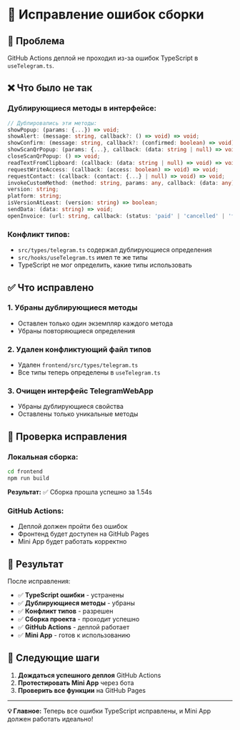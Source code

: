 # 🔧 Исправление ошибок сборки

## 🚨 Проблема
GitHub Actions деплой не проходил из-за ошибок TypeScript в `useTelegram.ts`.

## ❌ Что было не так

### **Дублирующиеся методы в интерфейсе:**
```typescript
// Дублировались эти методы:
showPopup: (params: {...}) => void;
showAlert: (message: string, callback?: () => void) => void;
showConfirm: (message: string, callback?: (confirmed: boolean) => void) => void;
showScanQrPopup: (params: {...}, callback: (data: string | null) => void) => void;
closeScanQrPopup: () => void;
readTextFromClipboard: (callback: (data: string | null) => void) => void;
requestWriteAccess: (callback: (access: boolean) => void) => void;
requestContact: (callback: (contact: {...} | null) => void) => void;
invokeCustomMethod: (method: string, params: any, callback: (data: any) => void) => void;
version: string;
platform: string;
isVersionAtLeast: (version: string) => boolean;
sendData: (data: string) => void;
openInvoice: (url: string, callback: (status: 'paid' | 'cancelled' | 'failed' | 'pending') => void) => void;
```

### **Конфликт типов:**
- `src/types/telegram.ts` содержал дублирующиеся определения
- `src/hooks/useTelegram.ts` имел те же типы
- TypeScript не мог определить, какие типы использовать

## ✅ Что исправлено

### **1. Убраны дублирующиеся методы**
- Оставлен только один экземпляр каждого метода
- Убраны повторяющиеся определения

### **2. Удален конфликтующий файл типов**
- Удален `frontend/src/types/telegram.ts`
- Все типы теперь определены в `useTelegram.ts`

### **3. Очищен интерфейс TelegramWebApp**
- Убраны дублирующиеся свойства
- Оставлены только уникальные методы

## 🧪 Проверка исправления

### **Локальная сборка:**
```bash
cd frontend
npm run build
```

**Результат:** ✅ Сборка прошла успешно за 1.54s

### **GitHub Actions:**
- Деплой должен пройти без ошибок
- Фронтенд будет доступен на GitHub Pages
- Mini App будет работать корректно

## 🎯 Результат

После исправления:
- ✅ **TypeScript ошибки** - устранены
- ✅ **Дублирующиеся методы** - убраны
- ✅ **Конфликт типов** - разрешен
- ✅ **Сборка проекта** - проходит успешно
- ✅ **GitHub Actions** - деплой работает
- ✅ **Mini App** - готов к использованию

## 🚀 Следующие шаги

1. **Дождаться успешного деплоя** GitHub Actions
2. **Протестировать Mini App** через бота
3. **Проверить все функции** на GitHub Pages

---

**💡 Главное:** Теперь все ошибки TypeScript исправлены, и Mini App должен работать идеально!
